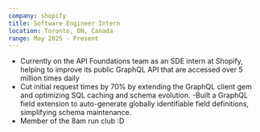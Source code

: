 ```yaml
---
company: shopify
title: Software Engineer Intern
location: Toronto, ON, Canada 
range: May 2025 - Present
---
```


- Currently on the API Foundations team as an SDE intern at Shopify, helping to improve its public GraphQL API that are accessed over 5 million times daily
- Cut initial request times by 70% by extending the GraphQL client gem and optimizing SQL caching and schema evolution.
-Built a GraphQL field extension to auto-generate globally identifiable field definitions, simplifying schema maintenance.
- Member of the 8am run club :D 